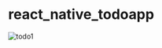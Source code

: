 ﻿# react_native_todoapp
![todo1](https://github.com/Anand3125/react_native_todoapp/assets/124582976/353abaeb-73bd-4b5a-bccf-af4ad426de59)
